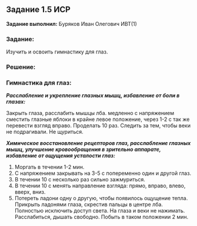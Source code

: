 ## Задание 1.5 ИСР

**Задание выполнил:** Буряков Иван Олегович ИВТ(1)

### Задание: 
Изучить и освоить гимнастику для глаз.

### Решение:

### Гимнастика для глаз:

***Расслабление и укрепление глазных мышц, избавление от боли в глазах:***

Закрыть глаза, расслабить мышцы лба. медленно с напряжением сместить глазные яблоки в крайне левое положение, через 1-2 с так же перевести взгляд вправо. Проделать 10 раз. Следить за тем, чтобы веки не подрагивали. Не щуриться.

***Химическое восстановление рецепторов глаз, расслабление глазных мышц, улучшение кровообращения в зрительно аппарате, избавление от ощущения усталости глаз:***

1.	Моргать в течении 1-2 мин.
2.	C напряжением закрывать на 3-5 с попеременно один и другой глаз.
3.	В течении 10 с несколько раз сильно зажмуриться.
4.	В течении 10 с менять направление взгляда: прямо, вправо, влево, вверх, вниз.
5.	Потереть ладони одну о другую, чтобы появилось ощущение тепла. Прикрыть ладонями глаза, скрестив пальцы в центре лба. Полностью исключить доступ света. На глаза и веки не нажимать. Расслабиться, дышать свободно. Побыть в таком положении 2 мин.
